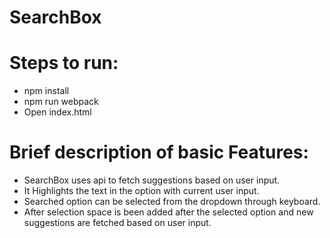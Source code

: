 # SearchBox

Steps to run:
=============
 - npm install
 - npm run webpack
 - Open index.html

Brief description of basic Features:
====================================
- SearchBox uses api to fetch suggestions based on user input.
- It Highlights the text in the option with current user input.
- Searched option can be selected from the dropdown through keyboard.
- After selection space is been added after the selected option and new suggestions are fetched based on user input.
